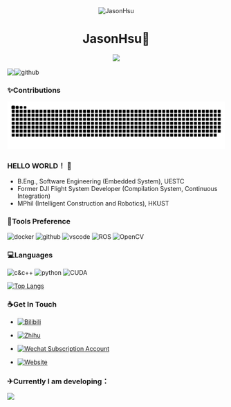 <div align=center >
<img alt="JasonHsu" src="https://avatars.githubusercontent.com/u/53471811?v=4" width=150 />


# JasonHsu:wave:
![](https://komarev.com/ghpvc/?username=jason-xy&color=brightgreen)

</div>

<img align="left" src="https://github-readme-stats-jason-xy.vercel.app/api?username=Jason-xy&show_icons=true&hide_border=true&icon_color=586069&title_color=a0a9af">![github](https://wpcos-1300629776.cos.ap-chengdu.myqcloud.com/Github-Jason-xy/github.gif)

### ✨Contributions

<picture>
  <source media="(prefers-color-scheme: dark)" srcset="https://raw.githubusercontent.com/jason-xy/jason-xy/output/github-contribution-grid-snake-dark.svg">
  <source media="(prefers-color-scheme: light)" srcset="https://raw.githubusercontent.com/jason-xy/jason-xy/output/github-contribution-grid-snake.svg">
  <img alt="github contribution grid snake animation" src="https://raw.githubusercontent.com/jason-xy/jason-xy/output/github-contribution-grid-snake.svg">
</picture>


### HELLO WORLD！ 🎉

- B.Eng., Software Engineering (Embedded System), UESTC
- Former DJI Flight System Developer (Compilation System, Continuous Integration)
- MPhil (Intelligent Construction and Robotics), HKUST

### 🔨Tools Preference

![docker](https://wpcos-1300629776.cos.ap-chengdu.myqcloud.com/Github-Jason-xy/docker.svg) ![github](https://wpcos-1300629776.cos.ap-chengdu.myqcloud.com/Github-Jason-xy/github.svg) ![vscode](https://wpcos-1300629776.cos.ap-chengdu.myqcloud.com/Github-Jason-xy/vscode.svg) ![ROS](https://img.shields.io/badge/-ROS-lightgrey?logo=ros) ![OpenCV](https://img.shields.io/badge/-OpenCV-red?logo=opencv)

### 💻Languages

![c&c++](https://wpcos-1300629776.cos.ap-chengdu.myqcloud.com/Github-Jason-xy/c&c++.svg) ![python](https://wpcos-1300629776.cos.ap-chengdu.myqcloud.com/Github-Jason-xy/python.svg) ![CUDA](https://img.shields.io/badge/-CUDA-yellowgreen?logo=nvidia)

[![Top Langs](https://github-readme-stats-jason-xy.vercel.app/api/top-langs/?username=jason-xy&layout=compact)](https://github.com/jason-xy/github-readme-stats)

### ☕Get In Touch

- [![Bilibili](https://img.shields.io/badge/dynamic/json?labelColor=FE7398&logo=bilibili&logoColor=white&label=bilibili%20fans&color=00aeec&query=%24.data.totalSubs&url=https%3A%2F%2Fapi.spencerwoo.com%2Fsubstats%2F%3Fsource%3Dbilibili%26queryKey%3D354517342)](https://space.bilibili.com/354517342)
- [![Zhihu](https://img.shields.io/badge/dynamic/json?color=142026&labelColor=0066ff&logo=zhihu&logoColor=white&label=zhihu%20fans&query=%24.data.totalSubs&url=https%3A%2F%2Fapi.spencerwoo.com%2Fsubstats%2F%3Fsource%3Dzhihu%26queryKey%3Djason-50-85)](https://www.zhihu.com/people/jason-50-85)

- [![Wechat Subscription Account](https://img.shields.io/badge/Wechat-JasonHsu-blue?logo=wechat)](https://gallery.jason-xy.cn/image/mmqrcode1635659616782.6Z3K)

- [![Website](https://img.shields.io/badge/WordPress-jason--xy.cn-orange)](https://jason-xy.cn)

### ✈Currently I am developing：

<a href="https://github.com/HKUST-Aerial-Robotics/OmniNxt">
  <img align="left" src="https://github-readme-stats-jason-xy.vercel.app/api/pin/?username=HKUST-Aerial-Robotics&repo=OmniNxt&show_owner=true" />
</a>
